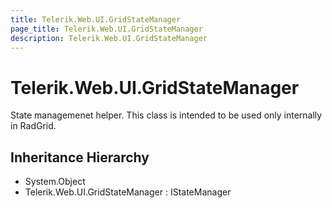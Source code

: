 ```yaml
---
title: Telerik.Web.UI.GridStateManager
page_title: Telerik.Web.UI.GridStateManager
description: Telerik.Web.UI.GridStateManager
---
```


# Telerik.Web.UI.GridStateManager

State managemenet helper. This class is intended to be used only internally in RadGrid.

## Inheritance Hierarchy

* System.Object
* Telerik.Web.UI.GridStateManager : IStateManager

